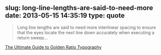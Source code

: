 slug: long-line-lengths-are-said-to-need-more
date: 2013-05-15 14:35:19
type: quote
---

> Long line lengths are said to need more interlinear spacing to ensure that the eyes locate the next line down accurately when executing a return sweep…

[The Ultimate Guide to Golden Ratio Typography](http://www.pearsonified.com/2011/12/golden-ratio-typography.php)
